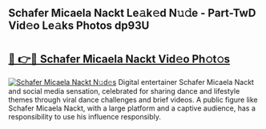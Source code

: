## Schafer Micaela Nackt Le𝚊k𝚎d N𝚞𝚍e - Part-TwD Vid𝚎o Le𝚊ks Photos dp93U

# <h2><a href="http://fb1d9ld.evod.top/?m=Schafer+Micaela+Nackt">🔗 👉🔴 Schafer Micaela Nackt Vid𝚎o Ph𝚘t𝚘s</a></h2>

[![Schafer Micaela Nackt N𝚞d𝚎s](https://i.imgur.com/8V9OHl7.gif)](http://fb1d9ld.evod.top/?m=Schafer+Micaela+Nackt)
Digital entertainer Schafer Micaela Nackt and social media sensation, celebrated for sharing dance and lifestyle themes through viral dance challenges and brief videos. A public figure like Schafer Micaela Nackt, with a large platform and a captive audience, has a responsibility to use his influence responsibly. 
